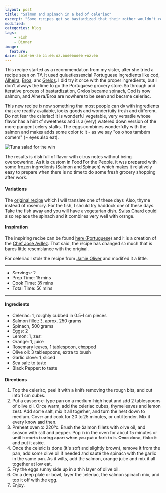 ```yaml
---
layout: post
title: "Salmon and spinach in a bed of celeriac"
excerpt: "Some recipes get so bastardized that their mother wouldn't recognized them"
modified:
categories: blog
tags:
    - Fish
    - Dinner
image:
  feature:
date: 2016-09-20 21:00:02.000000000 +02:00
---
```



This recipe started as a recommendation from my sister, after she tried a recipe seen on TV. It used quiuetiessencial Portuguese ingredients like cod, [Alheira](https://en.wikipedia.org/wiki/Alheira), [Broa](https://en.wikipedia.org/wiki/Broa), and [Grelos](https://en.wikipedia.org/wiki/Rapini). I did try it once with the proper ingredients, but I don't always the time to go the Portuguese grocery store. So through and iterative process of bastardization, Grelos became spinach, Cod is now salmon, and Alheira/Broa are nowhere to be seen and became celeriac.

This new recipe is now something that most people can do with ingredients that are readily available, looks goods and wonderfully fresh and different. Do not fear the celeriac! It is wonderful vegetable, very versatile whose flavor has a hint of sweetness and is a (very) watered down version of the more pungent celery stalks. The eggs combines wonderfully with the salmon and makes adds some color to it - as we say "os olhos também comem" (~ eyes also eat).  


![Tuna salad for the win](https://dl.dropboxusercontent.com/u/9519660/foodforthepeople/img/SpinachAndSalmon.jpg)

The results is dish full of flavor with citrus notes without being overpowering. As it is custom in Food For the People, it was prepared with some frozen ingredients (Salmon and Spinach) which makes it relatively easy to prepare when there is no time to do some fresh grocery shopping after work. 

#### Variations

The [original recipe](https://www.joseavillez.pt/jdownloads/Receitas/Receitas_S1/receita_p2_15jun_lascas_bacalhau.pdf) which I will translate one of these days. Also, thyme instead of rosemary. For the fish, I should try haddock one of these days. Take the fish away and you will have a vegetarian dish. [Swiss Chard](https://en.wikipedia.org/wiki/Chard) could also replace the spinach and it combines very well with orange.


#### Inspiration

The inspiring recipe can be found [here (Portuguese)](https://www.joseavillez.pt/jdownloads/Receitas/Receitas_S1/receita_p2_15jun_lascas_bacalhau.pdf) and it is a creation of the [Chef José Avillez](https://www.joseavillez.pt). That said, the recipe has changed so much that is bares little resemblance with the original.

For celeriac I stole the recipe from [Jamie Oliver](http://www.jamieoliver.com/recipes/vegetables-recipes/simple-as-that-celeriac/) and modified it a little.

---

* Servings: 2
* Prep Time:  15 mins
* Cook Time:  35 mins
* Total Time: 50 mins

---


#### Ingredients

* Celeriac: 1, roughly cubbed in 0.5-1 cm pieces
* Salmon fillet: 2, aprox. 250 grams
* Spinach, 500 grams
* Eggs: 2
* Lemon: 1, zest
* Orange: 1, juice
* Rosemary leaves, 1 tablespoon, chopped
* Olive oil: 3 tablespoons, extra to brush
* Garlic clove: 1, sliced
* Sea salt: to taste
* Black Pepper: to taste


#### Directions

1. Top the celeriac, peel it with a knife removing the rough bits, and cut into 1 cm cubes.
2. Put a casserole-type pan on a medium-high heat and add 2 tablespoons of olive oil. Once warm, add the celeriac cubes, thyme leaves and lemon zest. Add some salt, mix it all together, and turn the heat down to medium. Cover and cook for 20 to 25 minutes, or until tender. Mix it every know and then.
3. Preheat oven to 220ºc. Brush the Salmon fillets with olive oil, and season with salt and pepper. Pop in in the oven for about 15 minutes or until it starts tearing apart when you put a fork to it. Once done, flake it and put it aside.
4. Once the celeric is done (it's soft and slightly brown), remove it from the pan, add some olive oil if needed and sauté the spinach with the garlic in the same pan. As it wilts, add the salmon, orange juice and mix it all together at low eat.
5. Fry the eggs sunny side up in a thin layer of olive oil. 
6. On a deep plate or bowl, layer the celeriac, the salmon spinach mix, and top it off with the egg.
7. Enjoy.